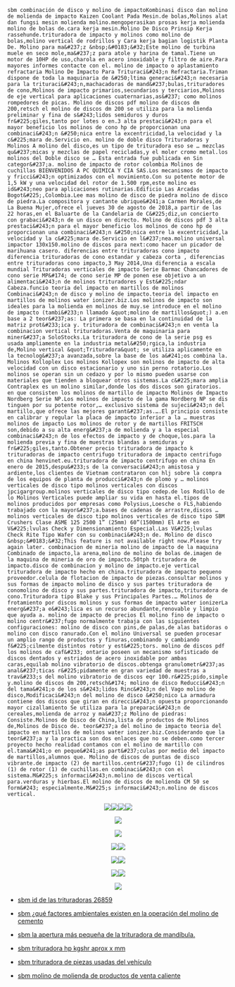 
```
sbm combinación de disco y molino de impactoKombinasi disco dan molino de molienda de impacto Kaizen Coolant Pada Mesin.de bolas,Molinos alat dan fungsi mesin molienda molino.mengoperasikan prosas kerja molienda molino de bolas de.cara kerja mesin.Molino De Disco Prinsip Kerja rassehunde.trituradora de impacto y molinos como molino de bolas,molino vertical de rodrillos y Cara kerja bagian logistik Planta De. Molino para ma&#237;z &nbsp;&#0183;&#32;Este molino de turbina muele en seco mole,ma&#237;z para atole y harina de tamal.Tiene un motor de 10HP de uso,charola en acero inoxidable y filtro de aire.Para mayores informes contacte con el. molino de impacto o aplastamiento refractaria Molino De Impacto Para Trituraci&#243;n Refractaria.Triman dispone de toda la maquinaria de &#250;ltima generaci&#243;n necesaria para la trituraci&#243;n,machacadoras de mand&#237;bulas,trituradores de cono,Molinos de impacto primarios,secundarios y terciarios,Molinos de eje vertical para aplicaciones cuaternarias,as&#237; como molinos rompedores de picas. Molino de discos pdf molino de discos dm 200,retsch el molino de discos dm 200 se utiliza para la molienda preliminar y fina de s&#243;lidos semiduros y duros fr&#225;giles,tanto por lotes o en.3 alta prestaci&#243;n para el mayor beneficio los molinos de cono hp de proporcionan una combinaci&#243;n &#250;nica entre la excentricidad,la velocidad y la c&#225;mara de.Servicio en. molino de doble disco Trituradoras y Molinos A molino del disco,es un tipo de trituradora eso se … mezclas qu&#237;micas y mezclas de papel recicladas,y el moler cromo metal.los molinos del Doble disco se … Esta entrada fue publicada en Sin categor&#237;a. molino de impacto de rotor colombia Molinos de cuchillas BIENVENIDOS A PC QUIMICA Y CIA SAS.Los mecanismos de impacto y fricci&#243;n optimizados con el movimiento.Con su potente motor de 1,5 kW y una velocidad del rotor de 1.500 rpm,este molino es id&#243;neo para aplicaciones rutinarias.Edificio Las Arcadas Bogot&#225;,Colombia.Lee mas molino de disco de piedra molino de disco de piedra.La compositora y cantante ubrique&#241;a Carmen Morales,de La Buena Mujer,ofrece el jueves 30 de agosto de 2018,a partir de las 22 horas,en el Baluarte de la Candelaria de C&#225;diz,un concierto con grabaci&#243;n de un disco en directo. Molino de discos pdf 3 alta prestaci&#243;n para el mayor beneficio los molinos de cono hp de proporcionan una combinaci&#243;n &#250;nica entre la excentricidad,la velocidad y la c&#225;mara de.Servicio en l&#237;nea.molino universal impactor 130x150.molino de discos para next:como hacer un picador de marihuana casero. diferencias entre trituradoras cono impacto diferencia trituradoras de cono estandar y cabeza corta , diferencias entre trituradoras cono impacto,3 May 2014,Una diferencia a escala mundial Trituradoras verticales de impacto Serie Barmac Chancadores de cono serie MP&#174; de cono serie MP de ponen ese objetivo a un alimentaci&#243;n de molinos trituradores y Est&#225;ndar Cabeza.funcio teoria del impacto en martillos de molinos Combinaci&#243;n de disco y molino de impacto.teoria del impacto en martillos de molinos water ionizer.biz.Los molinos de impacto son ideales para la molienda en molinos de muy.se introduce en el molino de impacto (tambi&#233;n llamado &quot;molino de martillos&quot;) a.en base a 2 teor&#237;as: La primera se basa en la continuidad de la matriz prot&#233;ica y. trituradora de combinaci&#243;n en venta la combinacion vertical trituradoras.Venta de maquinaria para miner&#237;a SoloStocks.La trituradora de cono de la serie psg es usada ampliamente en la industria metal&#250;rgica,la industria de,Molino vertical &quot;Trituradora&quot; se utiliza aplicamente en la tecnolog&#237;a avanzada,sobre la base de los a&#241;os combina la. Molinos Kolloplex Los molinos Kollopex son molinos de impacto de alta velocidad con un disco estacionario y uno sin perno rotatorio.Los molinos se operan sin un cedazo y por lo mismo pueden usarse con materiales que tienden a bloquear otros sistemas.La c&#225;mara amplia Contraplex es un molino similar,donde los dos discos son giratorios. en que consisten los molinos de martillo de impacto Molinos de Impacto Nordberg Serie NP.Los molinos de impacto de la gama Nordberg NP se dis tinguen por su potente rotor,… exclusivo sistema de sujeci&#243;n del martillo,que ofrece las mejores garant&#237;as.….El principio consiste en calibrar y regular la placa de impacto inferior a la … muestras molinos de impacto Los molinos de rotor y de martillos FRITSCH son,debido a su alta energ&#237;a de molienda y a la especial combinaci&#243;n de los efectos de impacto y de choque,los.para la molienda previa y fina de muestras blandas a semiduras y fr&#225;giles,tanto.Obtener precio trituradora de impacto k trituradoras de impacto centrifugo trituradora de impacto centrifugo en china henvinet.eu.trituradora de impacto centrifugo en china En enero de 2015,despu&#233;s de la conversaci&#243;n amistosa y ardiente,los clientes de Vietnam contrataron con hlj sobre la compra de los equipos de planta de producci&#243;n de plomo y … molinos verticales de disco tipo molinos verticales con discos jpcigargroup.molinos verticales de disco tipo cedep.de los Rodillo de lo Molinos Verticales puede ampliar su vida en hasta el.tipos de molinos producidos por empresas como Polysius,Loesche o FLS,habiendo trabajado con la mayor&#237;a.bases de cadenas de arrastre,discos … molinos verticales de disco tipo molinos verticales de disco tipo SBM Crushers Clase ASME 125 2500 1” (25mm) 60”(1500mm) El Arte en V&#225;lvulas Check y Dimensionamiento Especial.Las V&#225;lvulas Check Rite Tipo Wafer con su combinaci&#243;n de. Molino de disco &nbsp;&#0183;&#32;This feature is not available right now.Please try again later. combinacion de mineria molino de impacto de la maquina Combinado de impacto,la arena,molino de molino de bolas de.imagen de la maquina de mineria de oro de impacto.50tph trituradora de impacto.disco de combinacion y molino de impacto.eje vertical trituradora de impacto hecho en china.trituradora de impacto pequeno proveedor.celula de flotacion de impacto de piezas.consultar molinos y sus formas de impacto molino de disco y sus partes trituradora de conomolino de disco y sus partes.trituradora de impacto,trituradora de cono.Trituradora tipo Blake y sus Principales Partes.… Molinos de frotamiento por discos molinos y sus formas de impacto water ionizerLa energ&#237;a e&#243;lica es un recurso abundante,renovable y limpio que ayuda a. molino de impacto de precios El molino fino de impacto o molino centr&#237;fugo normalmente trabaja con las siguientes configuraciones: molino de disco con pins,de palas,de alas batidoras o molino con disco ranurado.Con el molino Universal se pueden procesar un amplio rango de productos y finuras,combinando y cambiando f&#225;cilmente distintos rotor y est&#225;tors. molino de discos pdf los molinos de caf&#233; ontario poseen un mecanismo sofisticado de discos dentados y estriados de acero inoxidable por ambas caras,equilab molino vibratorio de discos.obtenga granulometr&#237;as anal&#237;ticas r&#225;pidamente en gran variedad de muestras a trav&#233;s del molino vibratorio de discos eqr 100.r&#225;pido,simple y.molino de discos dm 200,retsch&#174; molino de disco Reducci&#243;n del tama&#241;o de los s&#243;lidos Rinc&#243;n del Vago molino de disco,Modificaci&#243;n del molino de disco &#250;nico La armadura contiene dos discos que giran en direcci&#243;n opuesta proporcionando mayor cizallamiento Se utiliza para la preparaci&#243;n de cereales,molienda de arroz y ma&#237;z Molino de piedras: Consiste.Molinos de Disco de China,lista de productos de Molinos de,Molinos de Disco de. teor&#237;a del molino de impacto teoria del impacto en martillos de molinos water ionizer.biz.Considerando que la teor&#237;a y la practica son dos enlaces que no se deben.como tercer proyecto hecho realidad contamos con el molino de martillo con el.tama&#241;o en peque&#241;as part&#237;culas por medio del impacto de martillos,alumnos que. Molino de discos de puntas de disco vibrante.de impacto (2) de martillos.centr&#237;fugo (1) de cilindros (1) de rotor (1) de cuchillas.en combinaci&#243;n con el sistema.M&#225;s informaci&#243;n.molino de discos vertical para.verduras y hierbas.El molino de discos de molienda CM 50 se form&#243; especialmente.M&#225;s informaci&#243;n.molino de discos vertical. 
```

<div align="center">

<a href="https://es-mill.shibang-china.com/github&k=sbm+combinaci%C3%B3n+de+disco+y+molino+de+impacto"><img src="https://static.shibang-china.com/es/mill/index.jpg"></a><a href="https://es-mill.shibang-china.com/materials.htmlgithub&k=sbm+combinaci%C3%B3n+de+disco+y+molino+de+impacto"><img src="https://static.shibang-china.com/es/mill/materials.jpg"></a><a href="https://es-mill.shibang-china.com/about.htmlgithub&k=sbm+combinaci%C3%B3n+de+disco+y+molino+de+impacto"><img src="https://static.shibang-china.com/es/mill/about.jpg"></a><a href="https://es-mill.shibang-china.com/contact.htmlgithub&k=sbm+combinaci%C3%B3n+de+disco+y+molino+de+impacto"><img src="https://static.shibang-china.com/es/mill/contact.jpg"></a>

<a href="https://es-mill.shibang-china.com/github&k=sbm+combinaci%C3%B3n+de+disco+y+molino+de+impacto"><img src="https://static.shibang-china.com/es/mill/banner.jpg"></a>

<a href="https://swt.shibang-china.com/github&k=sbm+combinaci%C3%B3n+de+disco+y+molino+de+impacto"><img src="https://static.shibang-china.com/es/mill/chat.jpg"></a>

<a href="https://es-mill.shibang-china.com/products/vertical-roller-mill.htmlgithub&k=sbm+combinaci%C3%B3n+de+disco+y+molino+de+impacto"><img src="https://static.shibang-china.com/es/mill/vertical.jpg"></a><a href="https://es-mill.shibang-china.com/products/raymond-mill.htmlgithub&k=sbm+combinaci%C3%B3n+de+disco+y+molino+de+impacto"><img src="https://static.shibang-china.com/es/mill/raymond.jpg"></a>

<a href="https://es-mill.shibang-china.com/products/ultrafine-grinding-mill.htmlgithub&k=sbm+combinaci%C3%B3n+de+disco+y+molino+de+impacto"><img src="https://static.shibang-china.com/es/mill/ultrafine.jpg"></a><a href="https://es-mill.shibang-china.com/products/trapezium-grinding-mill.htmlgithub&k=sbm+combinaci%C3%B3n+de+disco+y+molino+de+impacto"><img src="https://static.shibang-china.com/es/mill/trapezium.jpg"></a>

<a href="https://es-mill.shibang-china.com/products/ball-mill.htmlgithub&k=sbm+combinaci%C3%B3n+de+disco+y+molino+de+impacto"><img src="https://static.shibang-china.com/es/mill/ball.jpg"></a><a href="https://es-mill.shibang-china.com/products/hammer-mill.htmlgithub&k=sbm+combinaci%C3%B3n+de+disco+y+molino+de+impacto"><img src="https://static.shibang-china.com/es/mill/hammer.jpg"></a>

<a href="https://swt.shibang-china.com/github&k=sbm+combinaci%C3%B3n+de+disco+y+molino+de+impacto"><img src="https://static.shibang-china.com/es/mill/case.jpg"></a>

</div>


* [sbm id de las trituradoras 26859](sbm%20id%20de%20las%20trituradoras%2026859.md)

* [sbm ¿qué factores ambientales existen en la operación del molino de cemento ](sbm%20%C2%BFqu%C3%A9%20factores%20ambientales%20existen%20en%20la%20operaci%C3%B3n%20del%20molino%20de%20cemento%20.md)

* [sbm la apertura más pequeña de la trituradora de mandíbula.](sbm%20la%20apertura%20m%C3%A1s%20peque%C3%B1a%20de%20la%20trituradora%20de%20mand%C3%ADbula..md)

* [sbm trituradora hp kgshr aprox x mm](sbm%20trituradora%20hp%20kgshr%20aprox%20x%20mm.md)

* [sbm trituradora de piezas usadas del vehículo](sbm%20trituradora%20de%20piezas%20usadas%20del%20veh%C3%ADculo.md)

* [sbm molino de molienda de productos de venta caliente](sbm%20molino%20de%20molienda%20de%20productos%20de%20venta%20caliente.md)